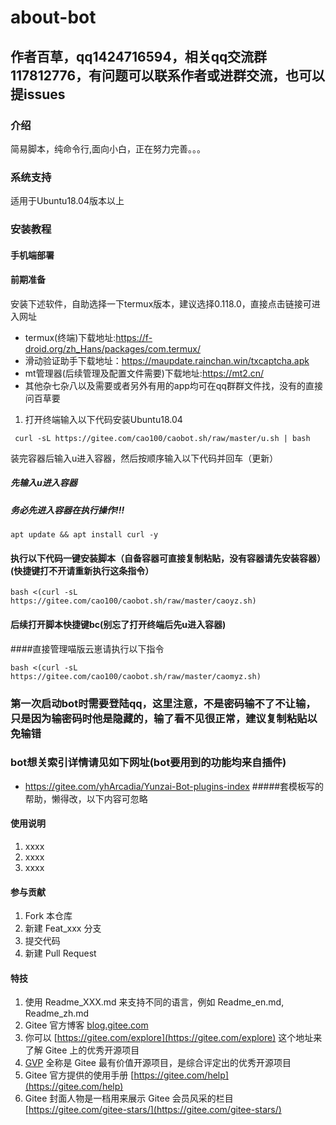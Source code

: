 # about-bot
## 作者百草，qq1424716594，相关qq交流群117812776，有问题可以联系作者或进群交流，也可以提issues

### 介绍
简易脚本，纯命令行,面向小白，正在努力完善。。。

### 系统支持
适用于Ubuntu18.04版本以上


### 安装教程
#### 手机端部署
#### 前期准备
安装下述软件，自助选择一下termux版本，建议选择0.118.0，直接点击链接可进入网址
- termux(终端)下载地址:https://f-droid.org/zh_Hans/packages/com.termux/
- 滑动验证助手下载地址：https://maupdate.rainchan.win/txcaptcha.apk
- mt管理器(后续管理及配置文件需要)下载地址:https://mt2.cn/
- 其他杂七杂八以及需要或者另外有用的app均可在qq群群文件找，没有的直接问百草要
1.  打开终端输入以下代码安装Ubuntu18.04
```
 curl -sL https://gitee.com/cao100/caobot.sh/raw/master/u.sh | bash
```
装完容器后输入u进入容器，然后按顺序输入以下代码并回车（更新）
##### 先输入u进入容器
##### 务必先进入容器在执行操作!!!
```
apt update && apt install curl -y
```
#### 执行以下代码一键安装脚本（自备容器可直接复制粘贴，没有容器请先安装容器）(快捷键打不开请重新执行这条指令）
```
bash <(curl -sL https://gitee.com/cao100/caobot.sh/raw/master/caoyz.sh)
```
#### 后续打开脚本快捷键bc(别忘了打开终端后先u进入容器)
####直接管理喵版云崽请执行以下指令
```
bash <(curl -sL https://gitee.com/cao100/caobot.sh/raw/master/caomyz.sh)
```
### 第一次启动bot时需要登陆qq，这里注意，不是密码输不了不让输，只是因为输密码时他是隐藏的，输了看不见很正常，建议复制粘贴以免输错
### bot想关索引详情请见如下网址(bot要用到的功能均来自插件)
- https://gitee.com/yhArcadia/Yunzai-Bot-plugins-index
#####套模板写的帮助，懒得改，以下内容可忽略

#### 使用说明

1.  xxxx
2.  xxxx
3.  xxxx

#### 参与贡献

1.  Fork 本仓库
2.  新建 Feat_xxx 分支
3.  提交代码
4.  新建 Pull Request


#### 特技

1.  使用 Readme\_XXX.md 来支持不同的语言，例如 Readme\_en.md, Readme\_zh.md
2.  Gitee 官方博客 [blog.gitee.com](https://blog.gitee.com)
3.  你可以 [https://gitee.com/explore](https://gitee.com/explore) 这个地址来了解 Gitee 上的优秀开源项目
4.  [GVP](https://gitee.com/gvp) 全称是 Gitee 最有价值开源项目，是综合评定出的优秀开源项目
5.  Gitee 官方提供的使用手册 [https://gitee.com/help](https://gitee.com/help)
6.  Gitee 封面人物是一档用来展示 Gitee 会员风采的栏目 [https://gitee.com/gitee-stars/](https://gitee.com/gitee-stars/)

